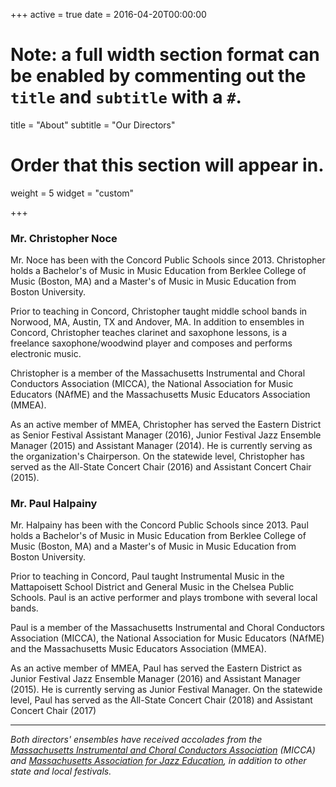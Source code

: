 +++
active = true
date = 2016-04-20T00:00:00

# Note: a full width section format can be enabled by commenting out the `title` and `subtitle` with a `#`.
title = "About"
subtitle = "Our Directors"

# Order that this section will appear in.
weight = 5
widget = "custom"

+++

### Mr. Christopher Noce

Mr. Noce has been with the Concord Public Schools since 2013. Christopher holds a Bachelor's of Music in Music Education from Berklee College of Music (Boston, MA) and a Master's of Music in Music Education from Boston University.

Prior to teaching in Concord, Christopher taught middle school bands in Norwood, MA, Austin, TX and Andover, MA. In addition to ensembles in Concord, Christopher teaches clarinet and saxophone lessons, is a freelance saxophone/woodwind player and composes and performs electronic music.

Christopher is a member of the Massachusetts Instrumental and Choral Conductors Association (MICCA), the National Association for Music Educators (NAfME) and the Massachusetts Music Educators Association (MMEA).

As an active member of MMEA, Christopher has served the Eastern District as Senior Festival Assistant Manager (2016), Junior Festival Jazz Ensemble Manager (2015) and Assistant Manager (2014). He is currently serving as the organization's Chairperson. On the statewide level, Christopher has served as the All-State Concert Chair (2016) and Assistant Concert Chair (2015).

### Mr. Paul Halpainy

Mr. Halpainy has been with the Concord Public Schools since 2013. Paul holds a Bachelor's of Music in Music Education from Berklee College of Music (Boston, MA) and a Master's of Music in Music Education from Boston University.

Prior to teaching in Concord, Paul taught Instrumental Music in the Mattapoisett School District and General Music in the Chelsea Public Schools. Paul is an active performer and plays trombone with several local bands.

Paul is a member of the Massachusetts Instrumental and Choral Conductors Association (MICCA), the National Association for Music Educators (NAfME) and the Massachusetts Music Educators Association (MMEA).

As an active member of MMEA, Paul has served the Eastern District as Junior Festival Jazz Ensemble Manager (2016) and Assistant Manager (2015). He is currently serving as Junior Festival Manager. On the statewide level, Paul has served as the All-State Concert Chair (2018) and Assistant Concert Chair (2017)

----

*Both directors' ensembles have received accolades from the [Massachusetts Instrumental and Choral Conductors Association](http://www.miccamusic.org) (MICCA) and [Massachusetts Association for Jazz Education](http://www.majazzed.org), in addition to other state and local festivals.*
